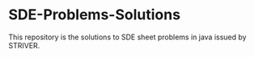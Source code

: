 # SDE-Problems-Solutions
This repository is the solutions to SDE sheet problems in java issued by STRIVER.
